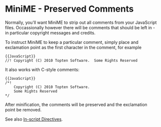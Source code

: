 # MiniME - Preserved Comments

Normally, you'll want MiniME to strip out all comments from your JavaScript files. Occassionally
however there will be comments that should be left in - in particular copyright messages and 
credits.

To instruct MiniME to keep a particular comment, simply place and exclamation point as the first
character in the comment, for example

	{{JavaScript}}
	//! Copyright (C) 2010 Topten Software.  Some Rights Reserved
	
It also works with C-style comments:

	{{JavaScript}}
	/*! 
		Copyright (C) 2010 Topten Software.  
		Some Rights Reserved
	*/
	
After minification, the comments will be preserved and the exclamation point be removed.

	   
See also [In-script Directives](usage-directives.md).

